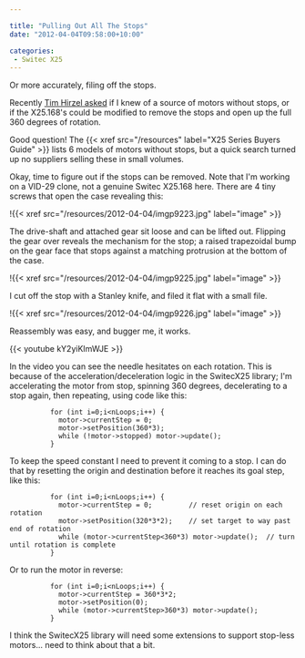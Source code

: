 ```yaml
---

title: "Pulling Out All The Stops"
date: "2012-04-04T09:58:00+10:00"

categories:
 - Switec X25
---
```


Or more accurately, filing off the stops.

Recently [Tim Hirzel asked](/about#comment-459699391) if I knew
of a source of motors without stops, or if the X25.168's could be
modified to remove the stops and open up the full 360 degrees of rotation.

Good question!  The {{< xref src="/resources" label="X25 Series Buyers Guide" >}} lists 6 models
of motors without stops, but a quick search turned up no suppliers
selling these in small volumes.

Okay, time to figure out if the stops can be removed.  Note that I'm working
on a VID-29 clone, not a genuine Switec X25.168 here.
There are 4 tiny screws that open the case revealing this:

!{{< xref src="/resources/2012-04-04/imgp9223.jpg" label="image" >}}

<!--more-->

The drive-shaft and attached gear sit loose and can be lifted out.  Flipping the
gear over reveals the mechanism for the stop; a raised trapezoidal bump on the gear face
that stops against a matching protrusion at the bottom of the case.

!{{< xref src="/resources/2012-04-04/imgp9225.jpg" label="image" >}}

I cut off the stop with a Stanley knife, and filed it flat with a small file.

!{{< xref src="/resources/2012-04-04/imgp9226.jpg" label="image" >}}

Reassembly was easy, and bugger me, it works.

 {{< youtube kY2yiKImWJE >}}

In the video you can see the needle hesitates on each rotation.  This is because of the acceleration/deceleration
logic in the SwitecX25 library; I'm accelerating the motor from stop,
spinning 360 degrees, decelerating to a stop again, then repeating,
using code like this:

```
          for (int i=0;i<nLoops;i++) {
            motor->currentStep = 0;    
            motor->setPosition(360*3);
            while (!motor->stopped) motor->update();
          }
```

To keep the speed constant I need to prevent it coming to a stop.
I can do that by resetting the origin and destination before
it reaches its goal step, like this:

```
          for (int i=0;i<nLoops;i++) {
            motor->currentStep = 0;         // reset origin on each rotation
            motor->setPosition(320*3*2);    // set target to way past end of rotation
            while (motor->currentStep<360*3) motor->update();  // turn until rotation is complete
          }
```

Or to run the motor in reverse:

```
          for (int i=0;i<nLoops;i++) {
            motor->currentStep = 360*3*2;
            motor->setPosition(0);
            while (motor->currentStep>360*3) motor->update();
          }
```

I think the SwitecX25 library will need some extensions to support stop-less motors...  need to
think about that a bit.
